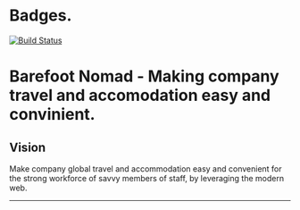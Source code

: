 # Badges.

[![Build Status](https://travis-ci.org/andela/knights-bn-backend.svg?branch=develop)](https://travis-ci.org/andela/knights-bn-backend)


Barefoot Nomad - Making company travel and accomodation easy and convinient.
=======

## Vision
Make company global travel and accommodation easy and convenient for the strong workforce of savvy members of staff, by leveraging the modern web.

---
